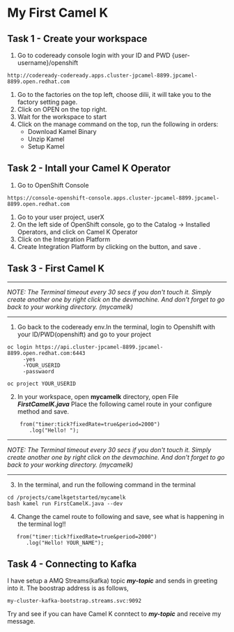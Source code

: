 # My First Camel K


## Task 1 - Create your workspace

1. Go to codeready console login with your ID and PWD {user-username}/openshift
```
http://codeready-codeready.apps.cluster-jpcamel-8899.jpcamel-8899.open.redhat.com
```
1. Go to the factories on the top left, choose dilii, it will take you to the factory setting page.
1. Click on OPEN on the top right.
1. Wait for the workspace to start
1. Click on the manage command on the top, run the following in orders:
	* 	Download Kamel Binary
	* 	Unzip Kamel
	* 	Setup Kamel



## Task 2 - Intall your Camel K Operator

1. Go to OpenShift Console
```
https://console-openshift-console.apps.cluster-jpcamel-8899.jpcamel-8899.open.redhat.com
```
1. Go to your user project, userX
1. On the left side of OpenShift console, go to the Catalog -> Installed Operators, and click on Camel K Operator
1. Click on the Integration Platform
1. Create Integration Platform by clicking on the button, and save .
## Task 3 - First Camel K

***
*NOTE: The Terminal timeout every 30 secs if you don't touch it. Simply create another one by right click on the devmachine. And don't forget to go back to your working directory. (mycamelk)*
***

1. Go back to the codeready env.In the terminal, login to Openshift with your ID/PWD(openshift) and go to your project

```
oc login https://api.cluster-jpcamel-8899.jpcamel-8899.open.redhat.com:6443
     -yes
     -YOUR_USERID
     -passwaord

oc project YOUR_USERID
```
2. In your workspace, open **mycamelk** directory, open File ***FirstCamelK.java***
Place the following camel route in your configure method and save.

```
    from("timer:tick?fixedRate=true&period=2000")
       .log("Hello! ");
```
***
*NOTE: The Terminal timeout every 30 secs if you don't touch it. Simply create another one by right click on the devmachine. And don't forget to go back to your working directory. (mycamelk)*
***
3. In the terminal, and run the following command in the terminal
```
cd /projects/camelkgetstarted/mycamelk
bash kamel run FirstCamelK.java --dev
```

4. Change the camel route to following and save, see what is happening in the terminal log!!

```
   from("timer:tick?fixedRate=true&period=2000")
      .log("Hello! YOUR_NAME");
```

## Task 4 - Connecting to Kafka

I have setup a AMQ Streams(kafka) topic ***my-topic*** and sends in greeting into it. The boostrap address is as follows, 
 
```
my-cluster-kafka-bootstrap.streams.svc:9092
```

Try and see if you can have Camel K conntect to ***my-topic*** and receive my message.
